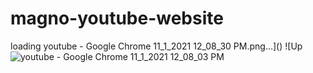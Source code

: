 # magno-youtube-website
loading youtube - Google Chrome 11_1_2021 12_08_30 PM.png…]()
![Up![youtube - Google Chrome 11_1_2021 12_08_03 PM](https://user-images.githubusercontent.com/84879557/139662807-9429b04c-4420-432d-8978-6672798a3536.png)


